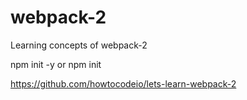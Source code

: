 # webpack-2
Learning concepts of webpack-2


npm init -y or npm init


https://github.com/howtocodeio/lets-learn-webpack-2